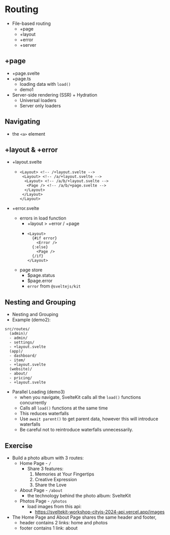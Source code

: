 # Routing

- File-based routing
  - +page
  - +layout
  - +error
  - +server

## +page

- +page.svelte
- +page.ts
  - loading data with `load()`
  - demo1
- Server-side rendering (SSR) + Hydration
  - Universal loaders
  - Server only loaders

## Navigating

- the `<a>` element

## +layout & +error

- +layout.svelte
  - ```svelte
    <Layout> <!-- /+layout.svelte -->
     <Layout> <!-- /a/+layout.svelte -->
      <Layout> <!-- /a/b/+layout.svelte -->
       <Page /> <!-- /a/b/+page.svelte -->
      </Layout>
     </Layout>
    </Layout>
    ```

- +error.svelte
  - errors in load function
    - +layout > +error / +page
    - ```svelte
      <Layout>
        {#if error}
          <Error />
        {:else}
          <Page />
        {/if}
      </Layout>
      ```
  - page store
    - $page.status
    - $page.error
    - `error` from `@sveltejs/kit`

## Nesting and Grouping

- Nesting and Grouping
- Example (demo2):
```
src/routes/
  (admin)/
  - admin/
  - settings/
  - +layout.svelte
  (app)/
  - dashboard/
  - item/
  - +layout.svelte
  (website)/
  - about/
  - pricing/
  - +layout.svelte
```

- Parallel Loading (demo3)
  - when you navigate, SvelteKit calls all the `load()` functions concurrently
  - Calls all `load()` functions at the same time
  - This reduces waterfalls
  - Use `await parent()` to get parent data, however this will introduce waterfalls
  - Be careful not to reintroduce waterfalls unnecessarily.

## Exercise

- Build a photo album with 3 routes:
  - Home Page - `/`
    - Share 3 features:
      1. Memories at Your Fingertips
      2. Creative Expression
      3. Share the Love
  - About Page - `/about`
    - the technology behind the photo album: SvelteKit
  - Photos Page - `/photos`
    - load images from this api:
      - https://sveltekit-workshop-cityjs-2024-api.vercel.app/images
- The Home Page and About Page shares the same header and footer, 
  - header contains 2 links: home and photos
  - footer contains 1 link: about
